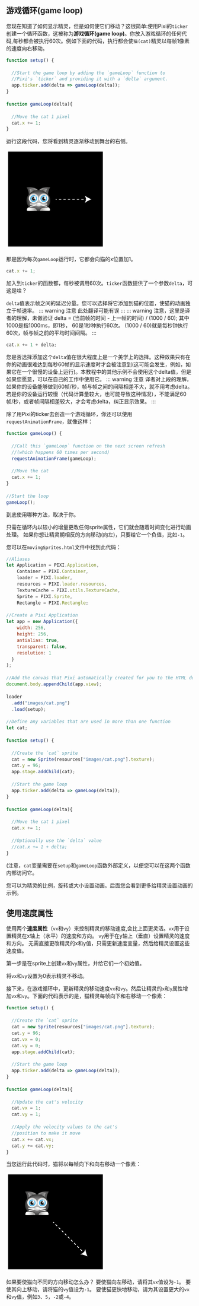 ## 游戏循环(game loop)
您现在知道了如何显示精灵，但是如何使它们移动？这很简单:使用Pixi的`ticker`创建一个循环函数，这被称为**游戏循环(game loop)**。你放入游戏循环的任何代码,每秒都会被执行60次。例如下面的代码，执行都会使`猫(cat)`精灵以每帧1像素的速度向右移动。

```js
function setup() {

  //Start the game loop by adding the `gameLoop` function to
  //Pixi's `ticker` and providing it with a `delta` argument.
  app.ticker.add(delta => gameLoop(delta));
}

function gameLoop(delta){

  //Move the cat 1 pixel 
  cat.x += 1;
}
```

运行这段代码，您将看到精灵逐渐移动到舞台的右侧。

![](/start/15.png)

那是因为每次`gameLoop`运行时，它都会向猫的x位置加1。

```js
cat.x += 1;
```

加入到`ticker`的函数都，每秒被调用60次。`ticker`函数提供了一个参数`delta`，可这是啥？

`delta`值表示帧之间的延迟分量。您可以选择将它添加到猫的位置，使猫的动画独立于帧速率。
::: warning 注意
此处翻译可能有误
:::
::: warning 注意，这里是译者的理解，未做验证
delta = (当前帧的时间 - 上一帧的时间) / (1000 / 60); 
其中1000是指1000ms，即1秒，
60是1秒种执行60次。
(1000 / 60)就是每秒钟执行60次，帧与帧之前的平均时间间隔。
:::

```js
cat.x += 1 + delta;
```

您是否选择添加这个`delta`值在很大程度上是一个美学上的选择。这种效果只有在你的动画很难达到每秒60帧的显示速度时才会被注意到(这可能会发生，例如，如果它在一个很慢的设备上运行)。本教程中的其他示例不会使用这个delta值，但是如果您愿意，可以在自己的工作中使用它。
::: warning 注意
译者对上段的理解，如果你的设备能够做到60帧/秒，帧与帧之间的间隔相差不大，就不用考虑delta。
若是你的设备运行较慢（代码计算量较大，也可能导致这种情况），不能满足60帧/秒，或者帧间隔相差较大，才会考虑delta，纠正显示效果。
:::

除了用Pixi的ticker去创造一个游戏循环，你还可以使用`requestAnimationFrame`，就像这样：
```js
function gameLoop() {

  //Call this `gameLoop` function on the next screen refresh
  //(which happens 60 times per second)
  requestAnimationFrame(gameLoop);

  //Move the cat
  cat.x += 1;
}

//Start the loop
gameLoop();
```
到底使用哪种方法，取决于你。

只需在循环内以较小的增量更改任何sprite属性，它们就会随着时间变化进行动画处理。 如果你想让精灵朝相反的方向移动(向左)，只要给它一个负值，比如`-1`。


您可以在`movingSprites.html`文件中找到此代码：

```js
//Aliases
let Application = PIXI.Application,
    Container = PIXI.Container,
    loader = PIXI.loader,
    resources = PIXI.loader.resources,
    TextureCache = PIXI.utils.TextureCache,
    Sprite = PIXI.Sprite,
    Rectangle = PIXI.Rectangle;

//Create a Pixi Application
let app = new Application({ 
    width: 256, 
    height: 256,                       
    antialias: true, 
    transparent: false, 
    resolution: 1
  }
);

//Add the canvas that Pixi automatically created for you to the HTML document
document.body.appendChild(app.view);

loader
  .add("images/cat.png")
  .load(setup);

//Define any variables that are used in more than one function
let cat;

function setup() {

  //Create the `cat` sprite 
  cat = new Sprite(resources["images/cat.png"].texture);
  cat.y = 96; 
  app.stage.addChild(cat);
 
  //Start the game loop 
  app.ticker.add(delta => gameLoop(delta));
}

function gameLoop(delta){

  //Move the cat 1 pixel 
  cat.x += 1;
  
  //Optionally use the `delta` value
  //cat.x += 1 + delta;
}
```

(注意，`cat`变量需要在`setup`和`gameLoop`函数外部定义，以便您可以在这两个函数内部访问它。

您可以为精灵的比例，旋转或大小设置动画。后面您会看到更多给精灵设置动画的示例。

## 使用速度属性

使用两个**速度属性**（`vx`和`vy`）来控制精灵的移动速度,会比上面更灵活。`vx`用于设置精灵在x轴上（水平）的速度和方向。 `vy`用于在y轴上（垂直）设置精灵的速度和方向。 无需直接更改精灵的x和y值，只需更新速度变量，然后给精灵设置这些速度值。

第一步是在sprite上创建`vx`和`vy`属性，并给它们一个初始值。

将`vx`和`vy`设置为0表示精灵不移动。

接下来，在游戏循环中，更新精灵的移动速度`vx`和`vy`。然后让精灵的`x`和`y`属性增加`vx`和`vy`。下面的代码表示的是，猫精灵每帧向下和右移动一个像素：

```js
function setup() {

  //Create the `cat` sprite 
  cat = new Sprite(resources["images/cat.png"].texture);
  cat.y = 96; 
  cat.vx = 0;
  cat.vy = 0;
  app.stage.addChild(cat);
 
  //Start the game loop
  app.ticker.add(delta => gameLoop(delta));
}

function gameLoop(delta){

  //Update the cat's velocity
  cat.vx = 1;
  cat.vy = 1;

  //Apply the velocity values to the cat's 
  //position to make it move
  cat.x += cat.vx;
  cat.y += cat.vy;
}
```

当您运行此代码时，猫将以每帧向下和向右移动一个像素：

![](/start/16.png)

如果要使猫向不同的方向移动怎么办？ 要使猫向左移动，请将其`vx`值设为`-1`。 要使其向上移动，请将猫的`vy`值设为`-1`。 要使猫更快地移动，请为其设置更大的`vx`和`vy`值，例如`3`、`5`，`-2`或`-4`。

